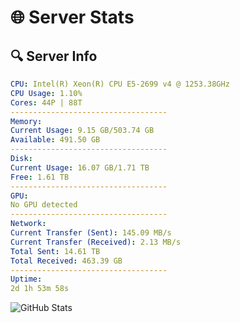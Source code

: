# 🌐 Server Stats
## 🔍 Server Info
```yaml
CPU: Intel(R) Xeon(R) CPU E5-2699 v4 @ 1253.38GHz
CPU Usage: 1.10%
Cores: 44P | 88T
-----------------------------------
Memory:
Current Usage: 9.15 GB/503.74 GB
Available: 491.50 GB
-----------------------------------
Disk:
Current Usage: 16.07 GB/1.71 TB
Free: 1.61 TB
-----------------------------------
GPU:
No GPU detected
-----------------------------------
Network:
Current Transfer (Sent): 145.09 MB/s
Current Transfer (Received): 2.13 MB/s
Total Sent: 14.61 TB
Total Received: 463.39 GB
-----------------------------------
Uptime:
2d 1h 53m 58s
```
![GitHub Stats](https://img.shields.io/badge/Updated-2025-02-10_00:37:16-blue)